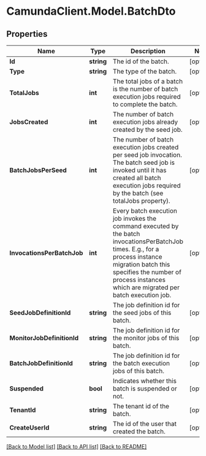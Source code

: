 # CamundaClient.Model.BatchDto
## Properties

Name | Type | Description | Notes
------------ | ------------- | ------------- | -------------
**Id** | **string** | The id of the batch. | [optional] 
**Type** | **string** | The type of the batch. | [optional] 
**TotalJobs** | **int** | The total jobs of a batch is the number of batch execution jobs required to complete the batch. | [optional] 
**JobsCreated** | **int** | The number of batch execution jobs already created by the seed job. | [optional] 
**BatchJobsPerSeed** | **int** | The number of batch execution jobs created per seed job invocation. The batch seed job is invoked until it has created all batch execution jobs required by the batch (see totalJobs property). | [optional] 
**InvocationsPerBatchJob** | **int** | Every batch execution job invokes the command executed by the batch invocationsPerBatchJob times. E.g., for a process instance migration batch this specifies the number of process instances which are migrated per batch execution job. | [optional] 
**SeedJobDefinitionId** | **string** | The job definition id for the seed jobs of this batch. | [optional] 
**MonitorJobDefinitionId** | **string** | The job definition id for the monitor jobs of this batch. | [optional] 
**BatchJobDefinitionId** | **string** | The job definition id for the batch execution jobs of this batch. | [optional] 
**Suspended** | **bool** | Indicates whether this batch is suspended or not. | [optional] 
**TenantId** | **string** | The tenant id of the batch. | [optional] 
**CreateUserId** | **string** | The id of the user that created the batch. | [optional] 

[[Back to Model list]](../README.md#documentation-for-models) [[Back to API list]](../README.md#documentation-for-api-endpoints) [[Back to README]](../README.md)


